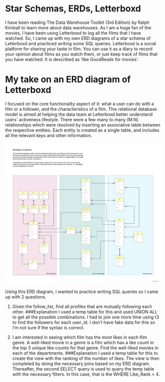 # Star Schemas, ERDs, Letterboxd
I have been reading The Data Warehouse Toolkit (3rd Edition) by Ralph Kimball to learn more about data warehouses. As I am a huge fan of the movies, I have been using Letterboxd to log all the films that I have watched. So, I came up with my own ERD diagrams of a star schema of Letterboxd and practiced writing some SQL queries. Letterboxd is a social platform for sharing your taste in film. You can use it as a diary to record your opinion about films as you watch them, or just keep track of films that you have watched. It is described as ‘like GoodReads for movies’.

# My take on an ERD diagram of Letterboxd

I focused on the core functionality aspect of it: what a user can do with a film or a follower, and the characteristics of a film.
This relational database model is aimed at helping the data team at Letterboxd better understand users’ activeness lifestyle. There were a few many to many (M:N) relationships which were resolved by inserting an associative table between the respective entities. Each entity is created as a single table, and includes all the relevant keys and other information.

![alt text](https://github.com/alsiusyoong/SQL_in_myLetterboxd/blob/main/My%20take%20on%20the%20ERD%20Diagram%20of%20Letterboxd.png)

Using this ERD diagram, I wanted to practice writing SQL queries so I came up with 2 questions.
1. Given the follow_list, find all profiles that are mutually following each other.
###Explanation
I used a temp table for this and used UNION ALL to get all the possible combinations. I had to join one more time using t3 to find the followers for each user_id. I don’t have fake data for this so I’m not sure if the syntax is correct.

3. I am interested in seeing which film has the most likes in each film genre. A well-liked movie in a genre is a film which has a like count in the top 3 unique like counts for that genre. Find the well-liked movies in each of the departments.
###Explanation
I used a temp table for this to create the view with the ranking of the number of likes. The view is then completed by doing the necessary joins based on my ERD diagram. Thereafter, the second SELECT query is used to query the temp table with the necessary filters. In this case, that is the WHERE Like_Rank < 4.
